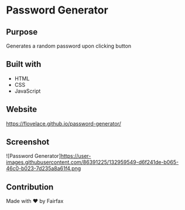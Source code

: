 # Password Generator
## Purpose
Generates a random password upon clicking button

## Built with
* HTML
* CSS
* JavaScript

## Website
https://flovelace.github.io/password-generator/

## Screenshot
![Password Generator]https://user-images.githubusercontent.com/86391225/132959549-d6f241de-b065-46c0-b023-7d235a8a61f4.png

## Contribution
Made with ❤️ by Fairfax